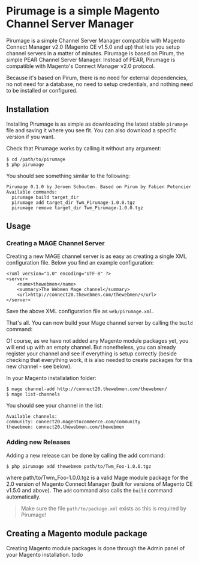 # Pirumage is a simple Magento Channel Server Manager

Pirumage is a simple Channel Server Manager compatible with Magento Connect
Manager v2.0 (Magento CE v1.5.0 and up) that lets you setup channel servers in a
matter of minutes. Pirumage is based on Pirum, the simple PEAR Channel Server
Manager. Instead of PEAR, Pirumage is compatible with Magento's Connect Manager
v2.0 protocol.

Because it's based on Pirum, there is no need for external dependencies, no not
need for a database, no need to setup credentials, and nothing need to be
installed or configured.

## Installation

Installing Pirumage is as simple as downloading the latest stable `pirumage` file
and saving it where you see fit. You can also download a specific version if you
want.

Check that Pirumage works by calling it without any argument:

    $ cd /path/to/pirumage
    $ php pirumage

You should see something similar to the following:

    Pirumage 0.1.0 by Jeroen Schouten. Based on Pirum by Fabien Potencier
    Available commands:
      pirumage build target_dir
      pirumage add target_dir Twm_Pirumage-1.0.0.tgz
      pirumage remove target_dir Twm_Pirumage-1.0.0.tgz

## Usage

### Creating a MAGE Channel Server

Creating a new MAGE channel server is as easy as creating a single XML
configuration file. Below you find an example configuration:

    <?xml version="1.0" encoding="UTF-8" ?>
    <server>
        <name>thewebmen</name>
        <summary>The Webmen Mage channel</summary>
        <url>http://connect20.thewebmen.com/thewebmen/</url>
    </server>

Save the above XML configuration file as `web/pirumage.xml`.

That's all. You can now build your Mage channel server by calling the `build` command:

Of course, as we have not added any Magento module packages yet, you will end up
with an empty channel. But nonetheless, you can already register your channel and
see if everything is setup correctly (beside checking that everything work, it is
also needed to create packages for this new channel - see below).

In your Magento installalation folder:

    $ mage channel-add http://connect20.thewebmen.com/thewebmen/
    $ mage list-channels

You should see your channel in the list:

    Available channels:
    community: connect20.magentocommerce.com/community
    thewebmen: connect20.thewebmen.com/thewebmen

### Adding new Releases

Adding a new release can be done by calling the add command:

    $ php pirumage add thewebmen path/to/Twm_Foo-1.0.0.tgz

where path/to/Twm_Foo-1.0.0.tgz is a valid Mage module package for the 2.0
version of Magento Connect Manager (built for versions of Magento CE v1.5.0 and
above). The `add` command also calls the `build` command automatically.

> Make sure the file `path/to/package.xml` exists as this is required by
> Pirumage!

## Creating a Magento module package

Creating Magento module packages is done through the Admin panel of your Magento
installation. todo
